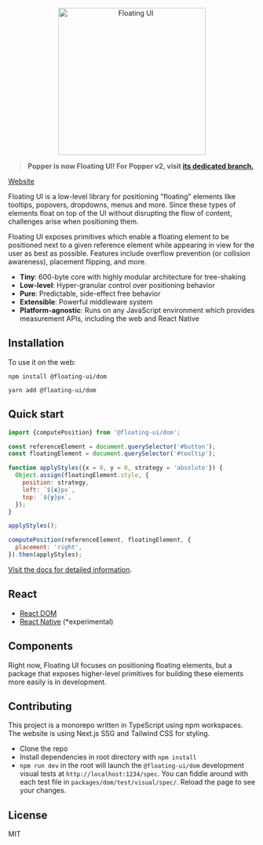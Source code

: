 <p align="center">
  <img height="300" src="https://github.com/atomiks/floating-ui/blob/main/website/assets/logo.png" alt="Floating UI">
<p>
  
> **Popper is now Floating UI! For Popper v2, visit [its dedicated branch.](https://github.com/floating-ui/popper-core/tree/v2.x)**

[Website](https://floating-ui.com)

Floating UI is a low-level library for positioning "floating" elements like
tooltips, popovers, dropdowns, menus and more. Since these types of elements
float on top of the UI without disrupting the flow of content, challenges arise
when positioning them.

Floating UI exposes primitives which enable a floating element to be positioned
next to a given reference element while appearing in view for the user as best
as possible. Features include overflow prevention (or collision awareness),
placement flipping, and more.

- **Tiny**: 600-byte core with highly modular architecture for tree-shaking
- **Low-level**: Hyper-granular control over positioning behavior
- **Pure**: Predictable, side-effect free behavior
- **Extensible**: Powerful middleware system
- **Platform-agnostic**: Runs on any JavaScript environment which provides
  measurement APIs, including the web and React Native

## Installation

To use it on the web:

```shell
npm install @floating-ui/dom
```

```shell
yarn add @floating-ui/dom
```

## Quick start

```js
import {computePosition} from '@floating-ui/dom';

const referenceElement = document.querySelector('#button');
const floatingElement = document.querySelector('#tooltip');

function applyStyles({x = 0, y = 0, strategy = 'absolute'}) {
  Object.assign(floatingElement.style, {
    position: strategy,
    left: `${x}px`,
    top: `${y}px`,
  });
}

applyStyles();

computePosition(referenceElement, floatingElement, {
  placement: 'right',
}).then(applyStyles);
```

[Visit the docs for detailed information](https://floating-ui.com/docs/computePosition).

## React

- [React DOM](https://floating-ui.com/docs/react-dom)
- [React Native](https://floating-ui.com/docs/react-native) (\*experimental)

## Components

Right now, Floating UI focuses on positioning floating elements, but a package
that exposes higher-level primitives for building these elements more easily is
in development.

## Contributing

This project is a monorepo written in TypeScript using npm workspaces. The website
is using Next.js SSG and Tailwind CSS for styling.

- Clone the repo
- Install dependencies in root directory with `npm install`
- `npm run dev` in the root will launch the `@floating-ui/dom` development
  visual tests at `http://localhost:1234/spec`. You can fiddle around with each
  test file in `packages/dom/test/visual/spec/`. Reload the page to see your
  changes.

## License

MIT
